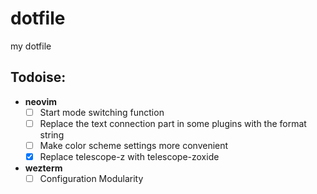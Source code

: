 # dotfile
my dotfile

## Todoise:
* **neovim**
  - [ ] Start mode switching function
  - [ ] Replace the text connection part in some plugins with the format string
  - [ ] Make color scheme settings more convenient
  - [x] Replace telescope-z with telescope-zoxide
* **wezterm**
  - [ ] Configuration Modularity
